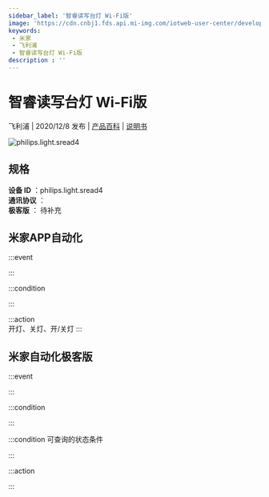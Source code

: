 ```yaml
---
sidebar_label: '智睿读写台灯 Wi-Fi版'
image: 'https://cdn.cnbj1.fds.api.mi-img.com/iotweb-user-center/developer_1679048938978bevZ5YdQ.png?GalaxyAccessKeyId=AKVGLQWBOVIRQ3XLEW&Expires=9223372036854775807&Signature=IsPj9kvSYKyMvMDI6Rr7p6leQb0='
keywords: 
 - 米家
 - 飞利浦
 - 智睿读写台灯 Wi-Fi版
description : ''
---
```

# 智睿读写台灯 Wi-Fi版

飞利浦 | 2020/12/8 发布 | [产品百科](https://home.mi.com/webapp/content/baike/product/index.html?model=philips.light.sread4/) | [说明书](https://home.mi.com/views/introduction.html?model=philips.light.sread4&region=cn)

![philips.light.sread4](https://cdn.cnbj1.fds.api.mi-img.com/iotweb-user-center/developer_1679048938978bevZ5YdQ.png?GalaxyAccessKeyId=AKVGLQWBOVIRQ3XLEW&Expires=9223372036854775807&Signature=IsPj9kvSYKyMvMDI6Rr7p6leQb0=)

## 规格  
> 
**设备 ID** ：philips.light.sread4  
**通讯协议** ：  
**极客版**  ： 待补充 


## 米家APP自动化  

:::event  

:::

:::condition  

:::

:::action   
开灯、关灯、开/关灯
:::

## 米家自动化极客版  

:::event  

:::

:::condition  

:::

:::condition 可查询的状态条件  

:::

:::action  

:::

        
